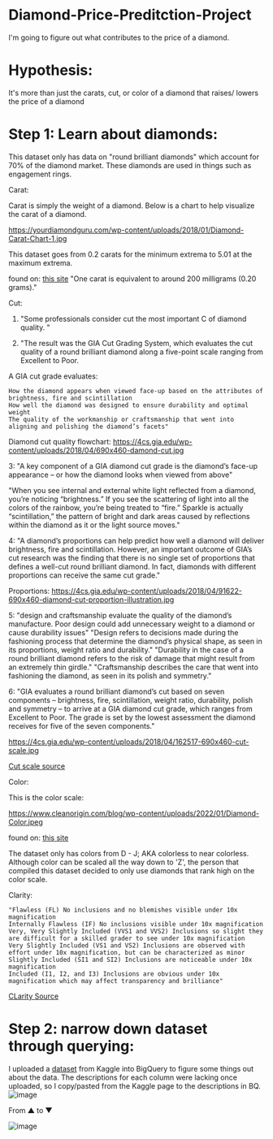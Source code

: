 # Diamond-Price-Preditction-Project
I'm going to figure out what contributes to the price of a diamond.

# Hypothesis:
It's more than just the carats, cut, or color of a diamond that raises/ lowers the price of a diamond

# Step 1: Learn about diamonds:

This dataset only has data on "round brilliant diamonds" which account for 70% of the diamond market. These diamonds are used in things such as engagement rings.

Carat:

Carat is simply the weight of a  diamond. Below is a chart to help visualize the carat of a diamond.

https://yourdiamondguru.com/wp-content/uploads/2018/01/Diamond-Carat-Chart-1.jpg

This dataset goes from 0.2 carats for the minimum extrema to 5.01 at the maximum extrema. 

found on: [this site](https://yourdiamondguru.com/wp-content/uploads/2018/01/Diamond-Carat-Chart-1.jpg)
"One carat is equivalent to around 200 milligrams (0.20 grams)."

Cut:

1. "Some professionals consider cut the most important C of diamond quality. "

2. "The result was the GIA Cut Grading System, which evaluates the cut quality of a round brilliant diamond along a five-point scale ranging from Excellent to Poor.

A GIA cut grade evaluates:

    How the diamond appears when viewed face-up based on the attributes of brightness, fire and scintillation
    How well the diamond was designed to ensure durability and optimal weight
    The quality of the workmanship or craftsmanship that went into aligning and polishing the diamond’s facets"

Diamond cut quality flowchart:
https://4cs.gia.edu/wp-content/uploads/2018/04/690x460-damond-cut.jpg

3: "A key component of a GIA diamond cut grade is the diamond’s face-up appearance – or how the diamond looks when viewed from above"

"When you see internal and external white light reflected from a diamond, you’re noticing “brightness.” If you see the scattering of light into all the colors of the rainbow,  you’re being treated to “fire.” Sparkle is actually “scintillation,” the pattern of bright and dark areas caused by reflections within the diamond as it or the light source moves."

4: "A diamond’s proportions can help predict how well a diamond will deliver brightness, fire and scintillation. However, an important outcome of GIA’s cut research was the finding that there is no single set of proportions that defines a well-cut round brilliant diamond. In fact, diamonds with different proportions can receive the same cut grade."

Proportions:
https://4cs.gia.edu/wp-content/uploads/2018/04/91622-690x460-diamond-cut-proportion-illustration.jpg

5: "design and craftsmanship evaluate the quality of the diamond’s manufacture. Poor design could add unnecessary weight to a diamond or cause durability issues"
  "Design refers to decisions made during the fashioning process that determine the diamond’s physical shape, as seen in its proportions, weight ratio and durability."
  "Durability in the case of a round brilliant diamond refers to the risk of damage that might result from an extremely thin girdle."
  "Craftsmanship describes the care that went into fashioning the diamond, as seen in its polish and symmetry."

6: "GIA evaluates a round brilliant diamond’s cut based on seven components – brightness, fire, scintillation, weight ratio, durability, polish and symmetry – to arrive at a GIA diamond cut grade, which ranges from Excellent to Poor. The grade is set by the lowest assessment the diamond receives for five of the seven components."

https://4cs.gia.edu/wp-content/uploads/2018/04/162517-690x460-cut-scale.jpg

[Cut scale source](https://4cs.gia.edu/en-us/blog/gia-diamond-cut-grade-six-things-to-know/#how-GIA-assigns-diamond-cut-grade)

Color:

This is the color scale:

https://www.cleanorigin.com/blog/wp-content/uploads/2022/01/Diamond-Color.jpeg

found on: [this site](https://www.cleanorigin.com/blog/diamond-color/)

The dataset only has colors from D - J; AKA colorless to near colorless. Although color can be scaled all the way down to 'Z', the person that compiled this dataset decided to only use diamonds that rank high on the color scale.

Clarity:

    "Flawless (FL) No inclusions and no blemishes visible under 10x magnification
    Internally Flawless (IF) No inclusions visible under 10x magnification
    Very, Very Slightly Included (VVS1 and VVS2) Inclusions so slight they are difficult for a skilled grader to see under 10x magnification
    Very Slightly Included (VS1 and VS2) Inclusions are observed with effort under 10x magnification, but can be characterized as minor
    Slightly Included (SI1 and SI2) Inclusions are noticeable under 10x magnification
    Included (I1, I2, and I3) Inclusions are obvious under 10x magnification which may affect transparency and brilliance"

[CLarity Source](https://4cs.gia.edu/en-us/diamond-clarity/)


# Step 2: narrow down dataset through querying:
I uploaded a [dataset](https://www.kaggle.com/datasets/swatikhedekar/price-prediction-of-diamond) from Kaggle into BigQuery to figure some things out about the data.
The descriptions for each column were lacking once uploaded, so I copy/pasted from the Kaggle page to the descriptions in BQ.
![image](https://user-images.githubusercontent.com/114529109/213885553-ca292309-64ce-4b18-a97d-3ce287c880e4.png)


From ▲ to ▼


![image](https://user-images.githubusercontent.com/114529109/213885522-3677ca0e-cc7d-4297-b1d5-01157e3dcdaf.png)
